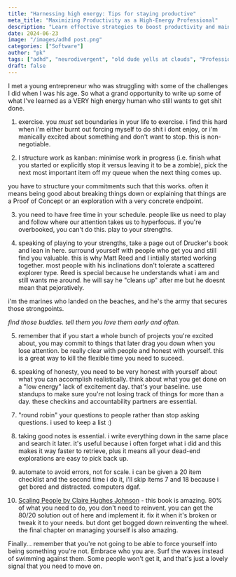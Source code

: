 ```yaml
---
title: "Harnessing high energy: Tips for staying productive"
meta_title: "Maximizing Productivity as a High-Energy Professional"
description: "Learn effective strategies to boost productivity and maintain focus as a high-energy professional. Discover tips for structuring work, maintaining balance, and leveraging your strengths to achieve success."
date: 2024-06-23
image: "/images/adhd post.png"
categories: ["Software"]
author: "pk"
tags: ["adhd", "neurodivergent", "old dude yells at clouds", "Professional Development"]
draft: false
---
```


I met a young entrepreneur who was struggling with some of the challenges I did when I was his age. So what a grand opportunity to write up some of what I've learned as a VERY high energy human who still wants to get shit done. 

1. exercise. you _must_ set boundaries in your life to exercise. i find this hard when i'm either burnt out forcing myself to do shit i dont enjoy, or i'm manically excited about something and don't want to stop. this is non-negotiable. 

2. I structure work as kanban: minimise work in progress (i.e. finish what you started or explicitly stop it versus leaving it to be a zombie), pick the next most important item off my queue when the next thing comes up. 

you have to structure your commitments such that this works. often it means being good about breaking things down or explaining that things are a Proof of Concept or an exploration with a very concrete endpoint. 

3. you need to have free time in your schedule. people like us need to play and follow where our attention takes us to hyperfocus. if you're overbooked, you can't do this. play to your strengths.

4. speaking of playing to your strengths, take a page out of Drucker's book and lean in here. surround yourself with people who get you and still find you valuable. this is why Matt Reed and I intially started working together. most people with his inclinations don't tolerate a scattered explorer type. Reed is special because he understands what i am and still wants me around. he will say he "cleans up" after me but he doesnt mean that pejoratively. 

i'm the marines who landed on the beaches, and he's the army that secures those strongpoints.

*find those buddies. tell them you love them early and often.*

5. remember that if you start a whole bunch of projects you're excited about, you may commit to things that later drag you down when you lose attention. be really clear with people and honest with yourself. this is a great way to kill the flexible time you need to suceed. 

6. speaking of honesty, you need to be very honest with yourself about what you can accomplish realistically. think about what you get done on a "low energy" lack of excitement day. that's your baseline. use standups to make sure you're not losing track of things for more than a day. these checkins and accountability partners are essential. 

7. "round robin" your questions to people rather than stop asking questions. i used to keep a list :) 

8. taking good notes is essential. i write everything down in the same place and search it later. it's useful because i often forget what i did and this makes it way faster to retrieve, plus it means all your dead-end explorations are easy to pick back up.

9. automate to avoid errors, not for scale. i can be given a 20 item checklist and the second time i do it, i'll skip items 7 and 18 because i get bored and distracted. computers dgaf. 

10. [Scaling People by Claire Hughes Johnson](https://press.stripe.com/scaling-people) - this book is amazing. 80% of what you need to do, you don't need to reinvent. you can get the 80/20 solution out of here and implement it. fix it when it's broken or tweak it to your needs. but dont get bogged down reinventing the wheel. the final chapter on managing yourself is also amazing.

Finally... remember that you're not going to be able to force yourself into being something you're not. Embrace who you are. Surf the waves instead of swimming against them. Some people won't get it, and that's just a lovely signal that you need to move on.
